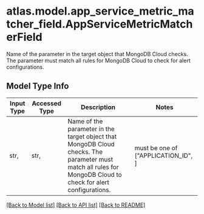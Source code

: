 # atlas.model.app_service_metric_matcher_field.AppServiceMetricMatcherField

Name of the parameter in the target object that MongoDB Cloud checks. The parameter must match all rules for MongoDB Cloud to check for alert configurations.

## Model Type Info
Input Type | Accessed Type | Description | Notes
------------ | ------------- | ------------- | -------------
str,  | str,  | Name of the parameter in the target object that MongoDB Cloud checks. The parameter must match all rules for MongoDB Cloud to check for alert configurations. | must be one of ["APPLICATION_ID", ] 

[[Back to Model list]](../../README.md#documentation-for-models) [[Back to API list]](../../README.md#documentation-for-api-endpoints) [[Back to README]](../../README.md)


